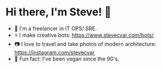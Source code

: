 # Hi there, I'm Steve! 👋

- 🔭 I'm a freelancer in IT OPS/ SRE.
- ⚡ I make creative bots: https://www.stevecvar.com/bots/
- 📷 I love to travel and take photos of modern architecture: https://instagram.com/stevecvar
- 🌱 Fun fact: I've been vegan since the 90's.
  
